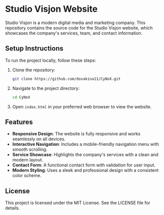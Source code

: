 # Studio Visjon Website

Studio Visjon is a modern digital media and marketing company. This repository contains the source code for the Studio Visjon website, which showcases the company's services, team, and contact information.

## Setup Instructions

To run the project locally, follow these steps:

1. Clone the repository:
   ```bash
   git clone https://github.com/dovakina11/CyNoX.git
   ```
2. Navigate to the project directory:
   ```bash
   cd CyNoX
   ```
3. Open `index.html` in your preferred web browser to view the website.

## Features

- **Responsive Design**: The website is fully responsive and works seamlessly on all devices.
- **Interactive Navigation**: Includes a mobile-friendly navigation menu with smooth scrolling.
- **Service Showcase**: Highlights the company's services with a clean and modern layout.
- **Contact Form**: A functional contact form with validation for user input.
- **Modern Styling**: Uses a sleek and professional design with a consistent color scheme.

## License

This project is licensed under the MIT License. See the LICENSE file for details.